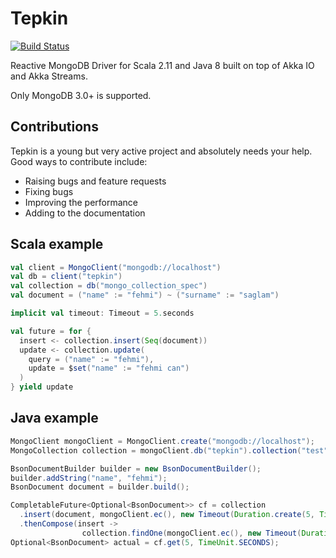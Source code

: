 # Tepkin

[![Build Status](https://travis-ci.org/fehmicansaglam/tepkin.svg?branch=master)](https://travis-ci.org/fehmicansaglam/tepkin)

Reactive MongoDB Driver for Scala 2.11 and Java 8 built on top of Akka IO and Akka Streams.

Only MongoDB 3.0+ is supported.

## Contributions
Tepkin is a young but very active project and absolutely needs your help. Good ways to contribute include:

* Raising bugs and feature requests
* Fixing bugs
* Improving the performance
* Adding to the documentation

## Scala example

```scala
val client = MongoClient("mongodb://localhost")
val db = client("tepkin")
val collection = db("mongo_collection_spec")
val document = ("name" := "fehmi") ~ ("surname" := "saglam")

implicit val timeout: Timeout = 5.seconds

val future = for {
  insert <- collection.insert(Seq(document))
  update <- collection.update(
    query = ("name" := "fehmi"),
    update = $set("name" := "fehmi can")
  )
} yield update
```

## Java example

```java
MongoClient mongoClient = MongoClient.create("mongodb://localhost");
MongoCollection collection = mongoClient.db("tepkin").collection("test");

BsonDocumentBuilder builder = new BsonDocumentBuilder();
builder.addString("name", "fehmi");
BsonDocument document = builder.build();

CompletableFuture<Optional<BsonDocument>> cf = collection
  .insert(document, mongoClient.ec(), new Timeout(Duration.create(5, TimeUnit.SECONDS)))
  .thenCompose(insert ->
                collection.findOne(mongoClient.ec(), new Timeout(Duration.create(5, TimeUnit.SECONDS))));
Optional<BsonDocument> actual = cf.get(5, TimeUnit.SECONDS);
```
